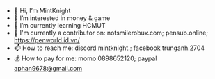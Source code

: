 - 👋 Hi, I’m MintKnight
- 👀 I’m interested in money & game
- 🌱 I’m currently learning HCMUT
- 💞️ I'm currently a contributor on: notsmilerobux.com; pensub.online; https://penworld.id.vn/
- 📫 How to reach me: discord mintknight.; facebook trunganh.2704
- 💰 How to pay for me: momo 0898652120; paypal aphan9678@gmail.com

<!---
xMintKnight/xMintKnight is a ✨ special ✨ repository because its `README.md` (this file) appears on your GitHub profile.
You can click the Preview link to take a look at your changes.
--->
